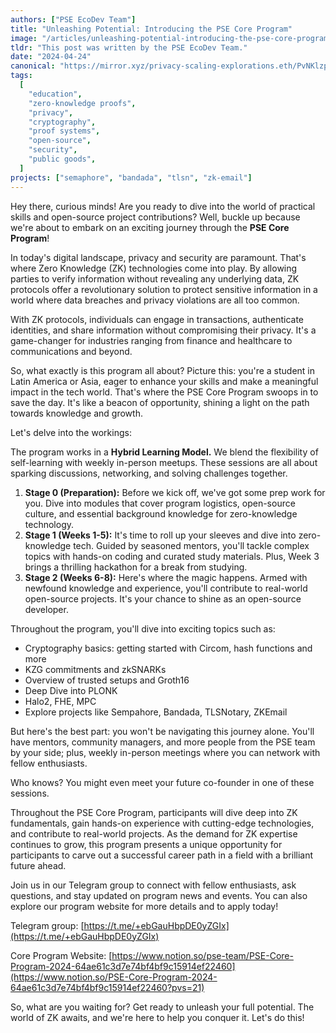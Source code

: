 ```yaml
---
authors: ["PSE EcoDev Team"]
title: "Unleashing Potential: Introducing the PSE Core Program"
image: "/articles/unleashing-potential-introducing-the-pse-core-program/unleashing-potential-introducing-the-pse-core-program-cover.webp"
tldr: "This post was written by the PSE EcoDev Team."
date: "2024-04-24"
canonical: "https://mirror.xyz/privacy-scaling-explorations.eth/PvNKlzp8Xlaic_DeIFEW20-ai4eN1AqJO26d4YRqWwM"
tags:
  [
    "education",
    "zero-knowledge proofs",
    "privacy",
    "cryptography",
    "proof systems",
    "open-source",
    "security",
    "public goods",
  ]
projects: ["semaphore", "bandada", "tlsn", "zk-email"]
---
```


Hey there, curious minds! Are you ready to dive into the world of practical skills and open-source project contributions? Well, buckle up because we're about to embark on an exciting journey through the **PSE Core Program**!

In today's digital landscape, privacy and security are paramount. That's where Zero Knowledge (ZK) technologies come into play. By allowing parties to verify information without revealing any underlying data, ZK protocols offer a revolutionary solution to protect sensitive information in a world where data breaches and privacy violations are all too common.

With ZK protocols, individuals can engage in transactions, authenticate identities, and share information without compromising their privacy. It's a game-changer for industries ranging from finance and healthcare to communications and beyond.

So, what exactly is this program all about? Picture this: you're a student in Latin America or Asia, eager to enhance your skills and make a meaningful impact in the tech world. That's where the PSE Core Program swoops in to save the day. It's like a beacon of opportunity, shining a light on the path towards knowledge and growth.

Let's delve into the workings:

The program works in a **Hybrid Learning Model.** We blend the flexibility of self-learning with weekly in-person meetups. These sessions are all about sparking discussions, networking, and solving challenges together.

1.  **Stage 0 (Preparation):** Before we kick off, we've got some prep work for you. Dive into modules that cover program logistics, open-source culture, and essential background knowledge for zero-knowledge technology.
2.  **Stage 1 (Weeks 1-5):** It's time to roll up your sleeves and dive into zero-knowledge tech. Guided by seasoned mentors, you'll tackle complex topics with hands-on coding and curated study materials. Plus, Week 3 brings a thrilling hackathon for a break from studying.
3.  **Stage 2 (Weeks 6-8):** Here's where the magic happens. Armed with newfound knowledge and experience, you'll contribute to real-world open-source projects. It's your chance to shine as an open-source developer.

Throughout the program, you'll dive into exciting topics such as:

- Cryptography basics: getting started with Circom, hash functions and more
- KZG commitments and zkSNARKs
- Overview of trusted setups and Groth16
- Deep Dive into PLONK
- Halo2, FHE, MPC
- Explore projects like Sempahore, Bandada, TLSNotary, ZKEmail

But here's the best part: you won't be navigating this journey alone. You'll have mentors, community managers, and more people from the PSE team by your side; plus, weekly in-person meetings where you can network with fellow enthusiasts.

Who knows? You might even meet your future co-founder in one of these sessions.

Throughout the PSE Core Program, participants will dive deep into ZK fundamentals, gain hands-on experience with cutting-edge technologies, and contribute to real-world projects. As the demand for ZK expertise continues to grow, this program presents a unique opportunity for participants to carve out a successful career path in a field with a brilliant future ahead.

Join us in our Telegram group to connect with fellow enthusiasts, ask questions, and stay updated on program news and events. You can also explore our program website for more details and to apply today!

Telegram group: [https://t.me/+ebGauHbpDE0yZGIx](https://t.me/+ebGauHbpDE0yZGIx)

Core Program Website: [https://www.notion.so/pse-team/PSE-Core-Program-2024-64ae61c3d7e74bf4bf9c15914ef22460](https://www.notion.so/PSE-Core-Program-2024-64ae61c3d7e74bf4bf9c15914ef22460?pvs=21)

So, what are you waiting for? Get ready to unleash your full potential. The world of ZK awaits, and we're here to help you conquer it. Let's do this!

